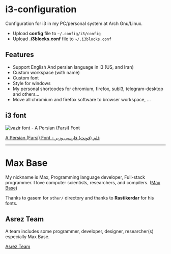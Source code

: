 # i3-configuration

Configuration for i3 in my PC/personal system at Arch Gnu/Linux.

- Upload **config** file to `~/.config/i3/config`
- Upload **.i3blocks.conf** file to `~/.i3blocks.conf`


## Features

- Support English And persian language in i3 (US, and Iran)
- Custom workspace (with name)
- Custom font
- Style for windows
- My personal shortcodes for chromium, firefox, subl3, telegram-desktop and others...
- Move all chromium and firefox software to browser workspace, ...

## i3 font

![vazir font - A Persian (Farsi) Font](https://raw.githubusercontent.com/rastikerdar/vazir-font/master/sample.png)

[A Persian (Farsi) Font - قلم (فونت) فارسی وزیر](https://github.com/rastikerdar/vazir-font)

---------

# Max Base

My nickname is Max, Programming language developer, Full-stack programmer. I love computer scientists, researchers, and compilers. ([Max Base](https://maxbase.org/))

Thanks to gasem for `other/` directory and thanks to **Rastikerdar** for his fonts.

## Asrez Team

A team includes some programmer, developer, designer, researcher(s) especially Max Base.

[Asrez Team](https://www.asrez.com/)
